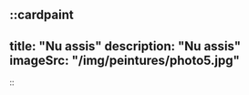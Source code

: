 
::cardpaint
---
title: "Nu assis"
description: "Nu assis"
imageSrc: "/img/peintures/photo5.jpg"
---
::
